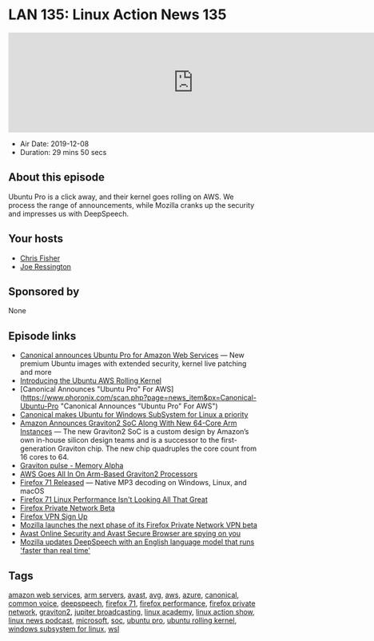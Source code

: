 # LAN 135: Linux Action News 135

<iframe src="https://player.fireside.fm/v2/DAcK9LdX+6GjWUu9l?theme=dark" width="740" height="200" frameborder="0" scrolling="no"></iframe>

* Air Date: 2019-12-08
* Duration: 29 mins 50 secs

## About this episode

Ubuntu Pro is a click away, and their kernel goes rolling on AWS. We process the range of announcements, while Mozilla cranks up the security and impresses us with DeepSpeech.

## Your hosts
* [Chris Fisher](https://linuxactionnews.com/hosts/chris)
* [Joe Ressington](https://linuxactionnews.com/hosts/joe)

## Sponsored by

None



## Episode links

  * [Canonical announces Ubuntu Pro for Amazon Web Services](https://ubuntu.com/blog/canonical-announces-ubuntu-pro-for-amazon-web-services "Canonical announces Ubuntu Pro for Amazon Web Services") — New premium Ubuntu images with extended security, kernel live patching and more
  * [Introducing the Ubuntu AWS Rolling Kernel](https://ubuntu.com/blog/introducing-the-ubuntu-aws-rolling-kernel "Introducing the Ubuntu AWS Rolling Kernel")
  * [Canonical Announces "Ubuntu Pro" For AWS](https://www.phoronix.com/scan.php?page=news_item&px=Canonical-Ubuntu-Pro "Canonical Announces "Ubuntu Pro" For AWS")
  * [Canonical makes Ubuntu for Windows SubSystem for Linux a priority](https://www.zdnet.com/article/canonical-makes-ubuntu-for-windows-subsystem-for-linux-a-priority/ "Canonical makes Ubuntu for Windows SubSystem for Linux a priority")
  * [Amazon Announces Graviton2 SoC Along With New 64-Core Arm Instances](https://www.anandtech.com/show/15189/amazon-announces-graviton2-soc-along-with-new-aws-instances-64core-arm-with-large-performance-uplifts "Amazon Announces Graviton2 SoC Along With New 64-Core Arm Instances") — The new Graviton2 SoC is a custom design by Amazon’s own in-house silicon design teams and is a successor to the first-generation Graviton chip. The new chip quadruples the core count from 16 cores to 64.
  * [Graviton pulse - Memory Alpha](https://memory-alpha.fandom.com/wiki/Graviton_pulse "Graviton pulse - Memory Alpha")
  * [AWS Goes All In On Arm-Based Graviton2 Processors](https://www.forbes.com/sites/moorinsights/2019/12/03/aws-goes-all-in-on-arm-based-graviton2-processors-with-ec2-6th-gen-instances/#4ba55d1a2c89 "AWS Goes All In On Arm-Based Graviton2 Processors")
  * [Firefox 71 Released](https://www.mozilla.org/en-US/firefox/71.0/releasenotes/ "Firefox 71 Released") — Native MP3 decoding on Windows, Linux, and macOS
  * [Firefox 71 Linux Performance Isn't Looking All That Great](https://www.phoronix.com/scan.php?page=news_item&px=Firefox-71-Performance "Firefox 71 Linux Performance Isn't Looking All That Great")
  * [Firefox Private Network Beta](https://fpn.firefox.com/ "Firefox Private Network Beta")
  * [Firefox VPN Sign Up](https://fpn.firefox.com/vpn "Firefox VPN Sign Up")
  * [Mozilla launches the next phase of its Firefox Private Network VPN beta](https://techcrunch.com/2019/12/03/mozilla-launches-the-next-beta-phase-of-its-firefox-private-network-vpn/ "Mozilla launches the next phase of its Firefox Private Network VPN beta")
  * [Avast Online Security and Avast Secure Browser are spying on you](https://palant.de/2019/10/28/avast-online-security-and-avast-secure-browser-are-spying-on-you/ "Avast Online Security and Avast Secure Browser are spying on you")
  * [Mozilla updates DeepSpeech with an English language model that runs 'faster than real time'](https://venturebeat.com/2019/12/05/mozilla-updates-deepspeech-with-an-english-language-model-that-runs-faster-than-real-time/ "Mozilla updates DeepSpeech with an English language model that runs 'faster than real time'")



## Tags

[amazon web services](https://linuxactionnews.com/tags/amazon%20web%20services), [arm servers](https://linuxactionnews.com/tags/arm%20servers), [avast](https://linuxactionnews.com/tags/avast), [avg](https://linuxactionnews.com/tags/avg), [aws](https://linuxactionnews.com/tags/aws), [azure](https://linuxactionnews.com/tags/azure), [canonical](https://linuxactionnews.com/tags/canonical), [common voice](https://linuxactionnews.com/tags/common%20voice), [deepspeech](https://linuxactionnews.com/tags/deepspeech), [firefox 71](https://linuxactionnews.com/tags/firefox%2071), [firefox performance](https://linuxactionnews.com/tags/firefox%20performance), [firefox private network](https://linuxactionnews.com/tags/firefox%20private%20network), [graviton2](https://linuxactionnews.com/tags/graviton2), [jupiter broadcasting](https://linuxactionnews.com/tags/jupiter%20broadcasting), [linux academy](https://linuxactionnews.com/tags/linux%20academy), [linux action show](https://linuxactionnews.com/tags/linux%20action%20show), [linux news podcast](https://linuxactionnews.com/tags/linux%20news%20podcast), [microsoft](https://linuxactionnews.com/tags/microsoft), [soc](https://linuxactionnews.com/tags/soc), [ubuntu pro](https://linuxactionnews.com/tags/ubuntu%20pro), [ubuntu rolling kernel](https://linuxactionnews.com/tags/ubuntu%20rolling%20kernel), [windows subsystem for linux](https://linuxactionnews.com/tags/windows%20subsystem%20for%20linux), [wsl](https://linuxactionnews.com/tags/wsl)